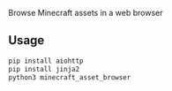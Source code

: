 Browse Minecraft assets in a web browser 

## Usage

```sh
pip install aiohttp
pip install jinja2
python3 minecraft_asset_browser
```



